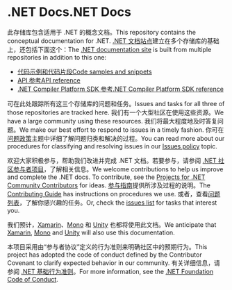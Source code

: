 # <a name="net-docs"></a><span data-ttu-id="6752b-101">.NET Docs</span><span class="sxs-lookup"><span data-stu-id="6752b-101">.NET Docs</span></span>

<span data-ttu-id="6752b-102">此存储库包含适用于 .NET 的概念文档。</span><span class="sxs-lookup"><span data-stu-id="6752b-102">This repository contains the conceptual documentation for .NET.</span></span> <span data-ttu-id="6752b-103">[.NET 文档站点](https://docs.microsoft.com/dotnet)建立在多个存储库的基础上，还包括下面这个：</span><span class="sxs-lookup"><span data-stu-id="6752b-103">The [.NET documentation site](https://docs.microsoft.com/dotnet) is built from multiple repositories in addition to this one:</span></span>

- [<span data-ttu-id="6752b-104">代码示例和代码片段</span><span class="sxs-lookup"><span data-stu-id="6752b-104">Code samples and snippets</span></span>](https://github.com/dotnet/samples)
- [<span data-ttu-id="6752b-105">API 参考</span><span class="sxs-lookup"><span data-stu-id="6752b-105">API reference</span></span>](https://github.com/dotnet/dotnet-api-docs)
- [<span data-ttu-id="6752b-106">.NET Compiler Platform SDK 参考</span><span class="sxs-lookup"><span data-stu-id="6752b-106">.NET Compiler Platform SDK reference</span></span>](https://github.com/dotnet/roslyn-api-docs)

<span data-ttu-id="6752b-107">可在此处跟踪所有这三个存储库的问题和任务。</span><span class="sxs-lookup"><span data-stu-id="6752b-107">Issues and tasks for all three of those repositories are tracked here.</span></span> <span data-ttu-id="6752b-108">我们有一个大型社区在使用这些资源。</span><span class="sxs-lookup"><span data-stu-id="6752b-108">We have a large community using these resources.</span></span> <span data-ttu-id="6752b-109">我们将最大程度地及时答复问题。</span><span class="sxs-lookup"><span data-stu-id="6752b-109">We make our best effort to respond to issues in a timely fashion.</span></span> <span data-ttu-id="6752b-110">你可在[问题政策](issues-policy.md)主题中详细了解问题归类和解决的过程。</span><span class="sxs-lookup"><span data-stu-id="6752b-110">You can read more about our procedures for classifying and resolving issues in our [Issues policy](issues-policy.md) topic.</span></span>

<span data-ttu-id="6752b-111">欢迎大家积极参与，帮助我们改进并完成 .NET 文档。若要参与，请参阅 [.NET 社区参与者项目](https://github.com/dotnet/docs/projects/35)，了解相关信息。</span><span class="sxs-lookup"><span data-stu-id="6752b-111">We welcome contributions to help us improve and complete the .NET docs. To contribute, see the [Projects for .NET Community Contributors](https://github.com/dotnet/docs/projects/35) for ideas.</span></span> <span data-ttu-id="6752b-112">[参与指南](CONTRIBUTING.md)提供所涉及过程的说明。</span><span class="sxs-lookup"><span data-stu-id="6752b-112">The [Contributing Guide](CONTRIBUTING.md) has instructions on procedures we use.</span></span> <span data-ttu-id="6752b-113">或者，查看[问题列表](https://github.com/dotnet/docs/issues)，了解你感兴趣的任务。</span><span class="sxs-lookup"><span data-stu-id="6752b-113">Or, check the [issues list](https://github.com/dotnet/docs/issues) for tasks that interest you.</span></span>

<span data-ttu-id="6752b-114">我们预计，[Xamarin](https://docs.microsoft.com/xamarin)、[Mono](http://docs.go-mono.com/?link=root%3a%2fclasslib) 和 [Unity](https://docs.unity3d.com/Manual/index.html) 也都将使用此文档。</span><span class="sxs-lookup"><span data-stu-id="6752b-114">We anticipate that [Xamarin](https://docs.microsoft.com/xamarin), [Mono](http://docs.go-mono.com/?link=root%3a%2fclasslib) and [Unity](https://docs.unity3d.com/Manual/index.html) will also use this documentation.</span></span>

<span data-ttu-id="6752b-115">本项目采用由“参与者协议”定义的行为准则来明确社区中的预期行为。</span><span class="sxs-lookup"><span data-stu-id="6752b-115">This project has adopted the code of conduct defined by the Contributor Covenant to clarify expected behavior in our community.</span></span>
<span data-ttu-id="6752b-116">有关详细信息，请参阅 [.NET 基础行为准则](https://dotnetfoundation.org/code-of-conduct)。</span><span class="sxs-lookup"><span data-stu-id="6752b-116">For more information, see the [.NET Foundation Code of Conduct](https://dotnetfoundation.org/code-of-conduct).</span></span>
